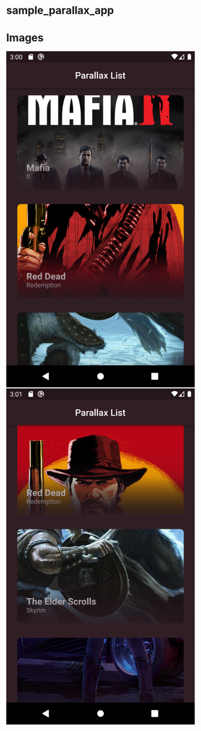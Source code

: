 # sample_parallax_app

# Images

![My Image](app_images/Screenshot_1678622455.png)
![My Image](app_images/Screenshot_1678622464.png)
